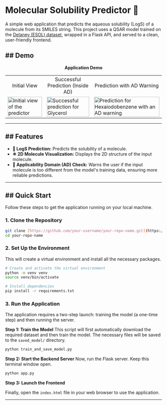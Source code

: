 # Molecular Solubility Predictor 🧪

A simple web application that predicts the aqueous solubility (LogS) of a molecule from its SMILES string. This project uses a QSAR model trained on the [Delaney (ESOL) dataset](https://deepchemdata.s3-us-west-1.amazonaws.com/datasets/delaney-processed.csv), wrapped in a Flask API, and served to a clean, user-friendly frontend.

## ## Demo

<p align="center">
  <strong>Application Demo</strong>
</p>

<table align="center">
  <tr>
    <td align="center">Initial View</td>
    <td align="center">Successful Prediction (Inside AD)</td>
    <td align="center">Prediction with AD Warning</td>
  </tr>
  <tr>
    <td>
      <img src="assets/app-initial-view.png" alt="Initial view of the predictor" width="100%">
    </td>
    <td>
      <img src="assets/app-prediction-success.png" alt="Successful prediction for Glycerol" width="100%">
    </td>
    <td>
      <img src="assets/app-ad-warning.png" alt="Prediction for Hexaiodobenzene with an AD warning" width="100%">
    </td>
  </tr>
</table>

---
## ## Features

* **🧪 LogS Prediction:** Predicts the solubility of a molecule.
* **⚛️ 2D Molecule Visualization:** Displays the 2D structure of the input molecule.
* **🚦 Applicability Domain (AD) Check:** Warns the user if the input molecule is too different from the model's training data, ensuring more reliable predictions.

---
## ## Quick Start

Follow these steps to get the application running on your local machine.

### 1. Clone the Repository

```bash
git clone [https://github.com/your-username/your-repo-name.git](https://github.com/your-username/your-repo-name.git)
cd your-repo-name
```

### 2. Set Up the Environment

This will create a virtual environment and install all the necessary packages.

```bash
# Create and activate the virtual environment
python -m venv venv
source venv/bin/activate

# Install dependencies
pip install -r requirements.txt
```

### 3. Run the Application
The application requires a two-step launch: training the model (a one-time step) and then running the server.

**Step 1: Train the Model**
This script will first automatically download the required dataset and then train the model. The necessary files will be saved to the `saved_model/` directory.

```bash
python train_and_save_model.py
```

**Step 2: Start the Backend Server**
Now, run the Flask server. Keep this terminal window open.

```bash
python app.py
```

**Step 3: Launch the Frontend**

Finally, open the `index.html` file in your web browser to use the application.

---
